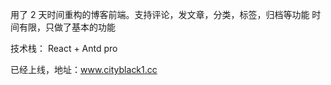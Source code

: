 用了 2 天时间重构的博客前端。支持评论，发文章，分类，标签，归档等功能
时间有限，只做了基本的功能

技术栈： React + Antd pro

已经上线，地址：www.cityblack1.cc
